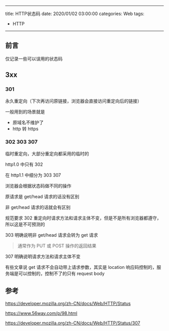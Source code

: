 
---
title: HTTP状态码
date: 2020/01/02 03:00:00
categories: Web
tags: 
  - HTTP
---

## 前言

仅记录一些可以误用的状态码

<!-- more -->

## 3xx

### 301 

永久重定向（下次再访问原链接，浏览器会直接访问重定向后的链接）

一般用到的场景就是
- 原域名不维护了
- http 转 https

### 302 303 307 

临时重定向，大部分重定向都采用的临时的

http1.0 中只有 302

在 http1.1 中细分为 303 307 

浏览器会根据状态码做不同的操作

原请求是 get/head 请求的话没有区别

非 get/head 请求的话就会有区别

规范要求 302 重定向时请求方法和请求主体不变，但是不是所有浏览器都遵守，所以这是不可预测的

303 明确说明非 get/head 请求会转为 get 请求
> 通常作为 PUT 或 POST 操作的返回结果

307 明确说明请求方法和请求主体不变

有些文章说 get 请求不会自动带上请求参数，其实是 location 响应码控制的，服务端是可以控制的，控制不了的只有 request body

## 参考

https://developer.mozilla.org/zh-CN/docs/Web/HTTP/Status

https://www.56way.com/p/98.html

https://developer.mozilla.org/zh-CN/docs/Web/HTTP/Status/307